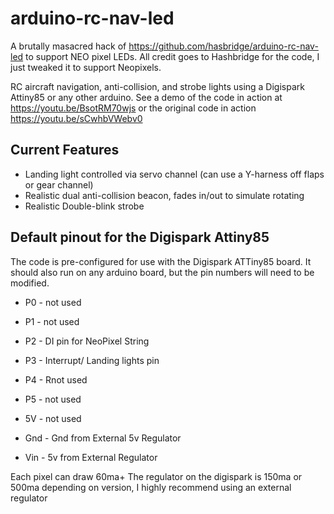 arduino-rc-nav-led
==================

A brutally masacred hack of https://github.com/hasbridge/arduino-rc-nav-led to support NEO pixel LEDs.  All credit goes to Hashbridge for the code, I just tweaked it to support Neopixels.


RC aircraft navigation, anti-collision, and strobe lights using a Digispark Attiny85 or any other arduino. See a demo of the code in action at https://youtu.be/BsotRM70wjs or the original code in action https://youtu.be/sCwhbVWebv0

Current Features
----------------
* Landing light controlled via servo channel (can use a Y-harness off flaps or gear channel)
* Realistic dual anti-collision beacon, fades in/out to simulate rotating
* Realistic Double-blink strobe

Default pinout for the Digispark Attiny85
-------------------------------
The code is pre-configured for use with the Digispark ATTiny85 board. It should also run on any arduino board, but the pin numbers will need to be modified.

* P0 - not used
* P1 - not used
* P2 - DI pin for NeoPixel String
* P3 - Interrupt/ Landing lights pin
* P4 - Rnot used
* P5 - not used

* 5V - not used
* Gnd - Gnd from External 5v Regulator
* Vin - 5v from External Regulator

Each pixel can draw 60ma+  The regulator on the digispark is 150ma or 500ma depending on version, I highly recommend using an external regulator
